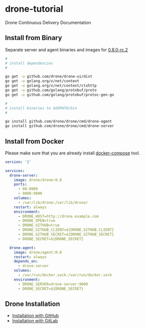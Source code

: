 # drone-tutorial

Drone Continuous Delivery Documentation

## Install from Binary

Separate server and agent binaries and images for [0.8.0-rc.2](http://docs.drone.io/release-0.8.0)

```sh
#
# install dependencies
#

go get -u github.com/drone/drone-ui/dist
go get -u golang.org/x/net/context
go get -u golang.org/x/net/context/ctxhttp
go get -u github.com/golang/protobuf/proto
go get -u github.com/golang/protobuf/protoc-gen-go

#
# install binaries to $GOPATH/bin
#

go install github.com/drone/drone/cmd/drone-agent
go install github.com/drone/drone/cmd/drone-server
```

## Install from Docker

Please make sure that you are already install [docker-compose](https://docs.docker.com/compose/install/) tool.

```yml
version: '2'

services:
  drone-server:
    image: drone/drone:0.8
    ports:
      - 80:8000
      - 9000:9000
    volumes:
      - /var/lib/drone:/var/lib/drone/
    restart: always
    environment:
      - DRONE_HOST=http://drone.example.com
      - DRONE_OPEN=true
      - DRONE_GITHUB=true
      - DRONE_GITHUB_CLIENT=${DRONE_GITHUB_CLIENT}
      - DRONE_GITHUB_SECRET=${DRONE_GITHUB_SECRET}
      - DRONE_SECRET=${DRONE_SECRET}

  drone-agent:
    image: drone/agent:0.8
    restart: always
    depends_on:
      - drone-server
    volumes:
      - /var/run/docker.sock:/var/run/docker.sock
    environment:
      - DRONE_SERVER=drone-server:9000
      - DRONE_SECRET=${DRONE_SECRET}
```

## Drone Installation

* [Installation with GitHub](./installation/install-with-github.md)
* [Installation with GitLab](./installation/install-with-gitlab.md)
